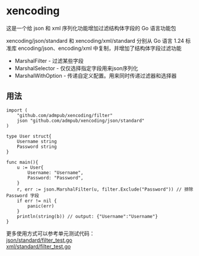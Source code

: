 # xencoding
这是一个给 json 和 xml 序列化功能增加过滤结构体字段的 Go 语言功能包

xencoding/json/standard 和 xencoding/xml/standard 分别从 Go 语言 1.24 标准库 encoding/json、encoding/xml 中复制，并增加了结构体字段过滤功能
* MarshalFilter - 过滤某些字段
* MarshalSelector - 仅仅选择指定字段用来json序列化
* MarshalWithOption - 传递自定义配置。用来同时传递过滤器和选择器

## 用法
```golang
import (
    "github.com/admpub/xencoding/filter"
    json "github.com/admpub/xencoding/json/standard"
)

type User struct{
    Username string
    Password string
}

func main(){
    u := User{
        Username: "Username",
        Password: "Password",
    }
    r, err := json.MarshalFilter(u, filter.Exclude("Password")) // 排除 Password 字段
    if err != nil {
        panic(err)
    }
    println(string(b)) // output: {"Username":"Username"}
}
```

更多使用方式可以参考单元测试代码：  
[json/standard/filter_test.go](json/standard/filter_test.go)   
[xml/standard/filter_test.go](xml/standard/filter_test.go)